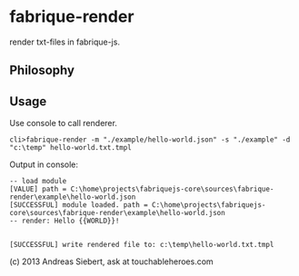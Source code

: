 fabrique-render
===============

render txt-files in fabrique-js.

## Philosophy


## Usage
Use console to call renderer.
```
cli>fabrique-render -m "./example/hello-world.json" -s "./example" -d "c:\temp" hello-world.txt.tmpl
```

Output in console:
```
-- load module
[VALUE] path = C:\home\projects\fabriquejs-core\sources\fabrique-render\example\hello-world.json
[SUCCESSFUL] module loaded. path = C:\home\projects\fabriquejs-core\sources\fabrique-render\example\hello-world.json
-- render: Hello {{WORLD}}!


[SUCCESSFUL] write rendered file to: c:\temp\hello-world.txt.tmpl
```


(c) 2013 Andreas Siebert, ask at touchableheroes.com
